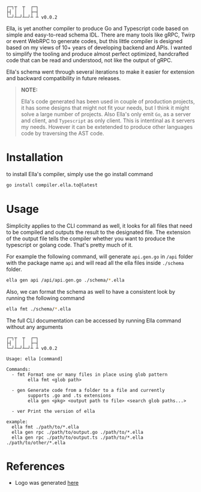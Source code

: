 ```
┌─┐┬  ┬  ┌─┐
├┤ │  │  ├─┤
└─┘┴─┘┴─┘┴ ┴ v0.0.2
```

Ella, is yet another compiler to produce Go and Typescript code based on simple and easy-to-read schema IDL. There are many tools like gRPC, Twirp or event WebRPC to generate codes, but this little compiler is designed based on my views of 10+ years of developing backend and APIs. I wanted to simplify the tooling and produce almost perfect optimized, handcrafted code that can be read and understood, not like the output of gRPC.

Ella's schema went through several iterations to make it easier for extension and backward compatibility in future releases.

> **NOTE:**
>
> Ella's code generated has been used in couple of production projects, it has some designs that might not fit your needs, but I think it might solve a large number of projects. Also Ella's only emit `Go`, as a server and client, and `Typescript` as only client. This is intentinal as it servers my needs. However it can be extetended to produce other languages code by traversing the AST code.

# Installation

to install Ella's compiler, simply use the go install command

```bash
go install compiler.ella.to@latest
```

# Usage

Simplicity applies to the CLI command as well, it looks for all files that need to be compiled and outputs the result to the designated file. The extension of the output file tells the compiler whether you want to produce the typescript or golang code. That's pretty much of it.

For example the following command, will generate `api.gen.go` in `/api` folder with the package name `api` and will read all the ella files inside `./schema` folder.

```bash
ella gen api /api/api.gen.go ./schema/*.ella
```

Also, we can format the schema as well to have a consistent look by running the following command

```bash
ella fmt ./schema/*.ella
```

The full CLI documentation can be accessed by running Ella command without any arguments

```
┌─┐┬  ┬  ┌─┐
├┤ │  │  ├─┤
└─┘┴─┘┴─┘┴ ┴ v0.0.2

Usage: ella [command]

Commands:
  - fmt Format one or many files in place using glob pattern
        ella fmt <glob path>

  - gen Generate code from a folder to a file and currently
        supports .go and .ts extensions
        ella gen <pkg> <output path to file> <search glob paths...>

  - ver Print the version of ella

example:
  ella fmt ./path/to/*.ella
  ella gen rpc ./path/to/output.go ./path/to/*.ella
  ella gen rpc ./path/to/output.ts ./path/to/*.ella ./path/to/other/*.ella
```

# References

- Logo was generated [here](https://patorjk.com/software/taag/#p=display&f=Calvin%20S&t=ella)
